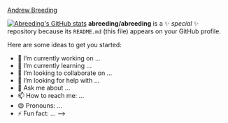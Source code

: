 
[Andrew Breeding](https://github.com/abreeding/abreeding/assets/26818726/16cd8dd5-0fd6-45be-8314-0ed18efe6439)

[![Abreeding's GitHub stats](https://github-readme-stats.vercel.app/api?username=abreeding)](https://github.com/anuraghazra/github-readme-stats)
**abreeding/abreeding** is a ✨ _special_ ✨ repository because its `README.md` (this file) appears on your GitHub profile.

Here are some ideas to get you started:

- 🔭 I’m currently working on ...
- 🌱 I’m currently learning ...
- 👯 I’m looking to collaborate on ...
- 🤔 I’m looking for help with ...
- 💬 Ask me about ...
- 📫 How to reach me: ...
- 😄 Pronouns: ...
- ⚡ Fun fact: ...
-->
